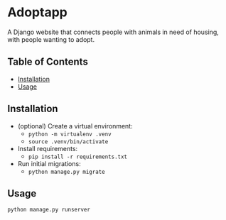 # Adoptapp

A Django website that connects people with animals in need of housing, with people wanting to adopt.

## Table of Contents

* [Installation](#installation)
* [Usage](#usage)

## Installation

* (optional) Create a virtual environment:
  * `python -m virtualenv .venv`
  * `source .venv/bin/activate`
* Install requirements:
  * `pip install -r requirements.txt`
* Run initial migrations:
  * `python manage.py migrate`


## Usage

```bash
python manage.py runserver
```







